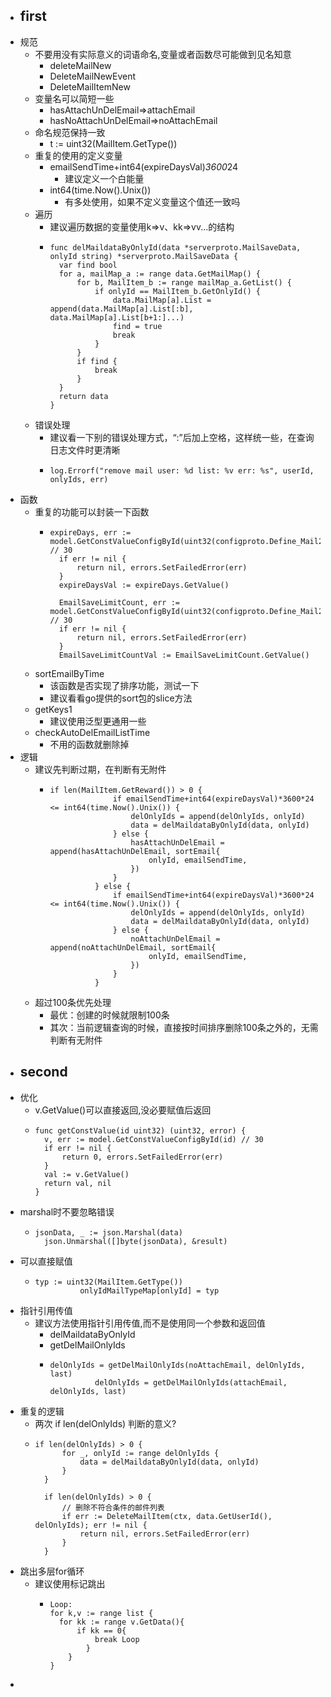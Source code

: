 - ## first
- 规范
	- 不要用没有实际意义的词语命名,变量或者函数尽可能做到见名知意
		- deleteMailNew
		- DeleteMailNewEvent
		- DeleteMailItemNew
	- 变量名可以简短一些
		- hasAttachUnDelEmail=>attachEmail
		- hasNoAttachUnDelEmail=>noAttachEmail
	- 命名规范保持一致
		- t := uint32(MailItem.GetType())
	- 重复的使用的定义变量
		- emailSendTime+int64(expireDaysVal)*3600*24
			- 建议定义一个白能量
		- int64(time.Now().Unix())
			- 有多处使用，如果不定义变量这个值还一致吗
	- 遍历
		- 建议遍历数据的变量使用k=>v、kk=>vv...的结构
		- ```
		  func delMaildataByOnlyId(data *serverproto.MailSaveData, onlyId string) *serverproto.MailSaveData {
		  	var find bool
		  	for a, mailMap_a := range data.GetMailMap() {
		  		for b, MailItem_b := range mailMap_a.GetList() {
		  			if onlyId == MailItem_b.GetOnlyId() {
		  				data.MailMap[a].List = append(data.MailMap[a].List[:b], data.MailMap[a].List[b+1:]...)
		  				find = true
		  				break
		  			}
		  		}
		  		if find {
		  			break
		  		}
		  	}
		  	return data
		  }
		  ```
	- 错误处理
		- 建议看一下别的错误处理方式，“:”后加上空格，这样统一些，在查询日志文件时更清晰
		- ```
		  log.Errorf("remove mail user: %d list: %v err: %s", userId, onlyIds, err)
		  ```
- 函数
	- 重复的功能可以封装一下函数
		- ```
		  expireDays, err := model.GetConstValueConfigById(uint32(configproto.Define_Mail2502)) // 30
		  	if err != nil {
		  		return nil, errors.SetFailedError(err)
		  	}
		  	expireDaysVal := expireDays.GetValue()
		  
		  	EmailSaveLimitCount, err := model.GetConstValueConfigById(uint32(configproto.Define_Mail2501)) // 30
		  	if err != nil {
		  		return nil, errors.SetFailedError(err)
		  	}
		  	EmailSaveLimitCountVal := EmailSaveLimitCount.GetValue()
		  ```
	- sortEmailByTime
		- 该函数是否实现了排序功能，测试一下
		- 建议看看go提供的sort包的slice方法
	- getKeys1
		- 建议使用泛型更通用一些
	- checkAutoDelEmailListTime
		- 不用的函数就删除掉
- 逻辑
	- 建议先判断过期，在判断有无附件
		- ```
		  if len(MailItem.GetReward()) > 0 {
		  				if emailSendTime+int64(expireDaysVal)*3600*24 <= int64(time.Now().Unix()) {
		  					delOnlyIds = append(delOnlyIds, onlyId)
		  					data = delMaildataByOnlyId(data, onlyId)
		  				} else {
		  					hasAttachUnDelEmail = append(hasAttachUnDelEmail, sortEmail{
		  						onlyId, emailSendTime,
		  					})
		  				}
		  			} else {
		  				if emailSendTime+int64(expireDaysVal)*3600*24 <= int64(time.Now().Unix()) {
		  					delOnlyIds = append(delOnlyIds, onlyId)
		  					data = delMaildataByOnlyId(data, onlyId)
		  				} else {
		  					noAttachUnDelEmail = append(noAttachUnDelEmail, sortEmail{
		  						onlyId, emailSendTime,
		  					})
		  				}
		  			}
		  ```
	- 超过100条优先处理
		- 最优：创建的时候就限制100条
		- 其次：当前逻辑查询的时候，直接按时间排序删除100条之外的，无需判断有无附件
- ## second
- 优化
	- v.GetValue()可以直接返回,没必要赋值后返回
	- ```
	  func getConstValue(id uint32) (uint32, error) {
	  	v, err := model.GetConstValueConfigById(id) // 30
	  	if err != nil {
	  		return 0, errors.SetFailedError(err)
	  	}
	  	val := v.GetValue()
	  	return val, nil
	  }
	  ```
- marshal时不要忽略错误
	- ```
	  jsonData, _ := json.Marshal(data)
	  	json.Unmarshal([]byte(jsonData), &result)
	  ```
- 可以直接赋值
	- ```
	  typ := uint32(MailItem.GetType())
	  			onlyIdMailTypeMap[onlyId] = typ
	  ```
- 指针引用传值
	- 建议方法使用指针引用传值,而不是使用同一个参数和返回值
		- delMaildataByOnlyId
		- getDelMailOnlyIds
		- ```
		  delOnlyIds = getDelMailOnlyIds(noAttachEmail, delOnlyIds, last)
		  			delOnlyIds = getDelMailOnlyIds(attachEmail, delOnlyIds, last)
		  ```
- 重复的逻辑
	- 两次 if len(delOnlyIds)  判断的意义?
	- ```
	  if len(delOnlyIds) > 0 {
	  		for _, onlyId := range delOnlyIds {
	  			data = delMaildataByOnlyId(data, onlyId)
	  		}
	  	}
	  
	  	if len(delOnlyIds) > 0 {
	  		// 删除不符合条件的邮件列表
	  		if err := DeleteMailItem(ctx, data.GetUserId(), delOnlyIds); err != nil {
	  			return nil, errors.SetFailedError(err)
	  		}
	  	}
	  ```
- 跳出多层for循环
	- 建议使用标记跳出
		- ```
		  Loop:
		  for k,v := range list {
		  	for kk := range v.GetData(){
		      	if kk == 0{
		          	break Loop
		          } 
		      }
		  }
		  ```
-